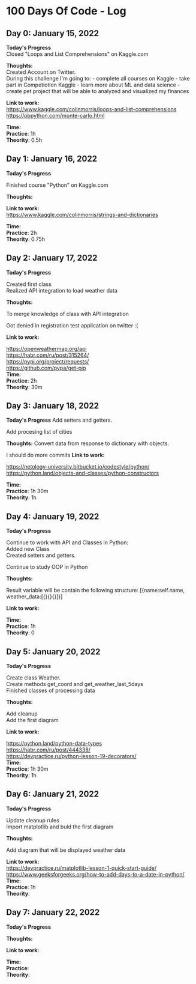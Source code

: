 # 100 Days Of Code - Log

## Day 0: January 15, 2022

**Today's Progress** </br>
Closed "Loops and List Comprehensions" on Kaggle.com 

**Thoughts:**</br>
Created Account on Twitter.</br>
During this challenge I'm going to:
    - complete all courses on Kaggle
    - take part in Competiotion Kaggle
    - learn more about ML and data science
    - create pet project that will be able to analyzed and visualized my finances


**Link to work:** </br>
https://www.kaggle.com/colinmorris/loops-and-list-comprehensions </br>
https://pbpython.com/monte-carlo.html

**Time:**</br>
**Practice**: 1h</br>
**Theority**: 0.5h 



## Day 1: January 16, 2022

**Today's Progress** 

Finished course "Python" on Kaggle.com 

**Thoughts:**

**Link to work:**  
https://www.kaggle.com/colinmorris/strings-and-dictionaries </br>

**Time:** </br>
**Practice**:  2h</br>
**Theority**: 0.75h 




## Day 2: January 17, 2022

**Today's Progress** 

Created first class</br>
Realized API integration to load weather data

**Thoughts:**

To merge knowledge of class with API integration

Got denied in registration test application on twitter :(

**Link to work:**  

https://openweathermap.org/api </br>
https://habr.com/ru/post/315264/ </br>
https://pypi.org/project/requests/ </br>
https://github.com/pypa/get-pip </br>
**Time:** </br>
**Practice**: 2h </br>
**Theority**:  30m




## Day 3: January 18, 2022

**Today's Progress** 
Add setters and getters. 

Add procesing list of cities

**Thoughts:**
Convert data from response to dictionary with objects.

I should do more commits
**Link to work:**  

https://netology-university.bitbucket.io/codestyle/python/ </br>
https://python.land/objects-and-classes/python-constructors </br>

**Time:** </br>
**Practice**: 1h 30m </br>
**Theority**:  1h



## Day 4: January 19, 2022

**Today's Progress** 

Continue to work with API and Classes in Python:</br>
    Added new Class</br>
    Created setters and getters. </br>

Continue to study OOP in Python

**Thoughts:**

Result variable will be contain the following structure: [{name:self.name, weather_data:[{}{}{}]}]</br>

**Link to work:**  

**Time:** </br>
**Practice**: 1h </br>
**Theority**: 0



## Day 5: January 20, 2022

**Today's Progress** 

Create class Weather.</br>
Create methods get_coord and get_weather_last_5days</br>
Finished classes of processing data</br>

**Thoughts:**

Add cleanup</br>
Add the first diagram</br>

**Link to work:**  

https://python.land/python-data-types</br>
https://habr.com/ru/post/444338/</br>
https://devpractice.ru/python-lesson-19-decorators/</br>
**Time:** </br>
**Practice**: 1h 30m </br>
**Theority**: 1h




## Day 6: January 21, 2022

**Today's Progress** 

Update cleanup rules</br>
Import matplotlib and buld the first diagram

**Thoughts:**

Add diagram that will be displayed weather data

**Link to work:**  
https://devpractice.ru/matplotlib-lesson-1-quick-start-guide/ </br>
https://www.geeksforgeeks.org/how-to-add-days-to-a-date-in-python/
**Time:** </br>
**Practice**: 1h </br>
**Theority**: 



## Day 7: January 22, 2022

**Today's Progress** 

 
**Thoughts:**

 
**Link to work:**  
 
**Time:** </br>
**Practice**: </br>
**Theority**: 